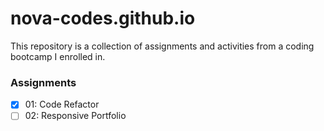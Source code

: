 # nova-codes.github.io

This repository is a collection of assignments and activities from a coding bootcamp I enrolled in.

### Assignments
- [x]  01: Code Refactor
- [ ]  02: Responsive Portfolio